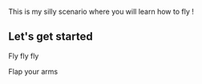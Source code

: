 This is my silly scenario where you will learn how to fly !

## Let's get started

Fly fly fly

Flap your arms

